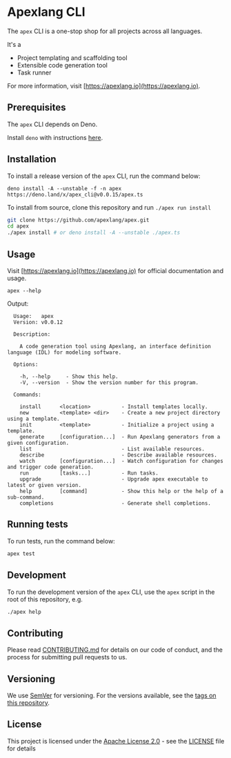 # Apexlang CLI

The `apex` CLI is a one-stop shop for all projects across all languages.

It's a

- Project templating and scaffolding tool
- Extensible code generation tool
- Task runner

For more information, visit [https://apexlang.io](https://apexlang.io).

## Prerequisites

The `apex` CLI depends on Deno.

Install `deno` with instructions
[here](https://github.com/denoland/deno_install).

## Installation

To install a release version of the `apex` CLI, run the command below:

```
deno install -A --unstable -f -n apex https://deno.land/x/apex_cli@v0.0.15/apex.ts
```

To install from source, clone this repository and run `./apex run install`

```sh
git clone https://github.com/apexlang/apex.git
cd apex
./apex install # or deno install -A --unstable ./apex.ts
```

## Usage

Visit [https://apexlang.io](https://apexlang.io) for official documentation and
usage.

```shell
apex --help
```

Output:

```console{title="apex help"}
  Usage:   apex
  Version: v0.0.12

  Description:

    A code generation tool using Apexlang, an interface definition language (IDL) for modeling software.

  Options:

    -h, --help     - Show this help.
    -V, --version  - Show the version number for this program.

  Commands:

    install      <location>          - Install templates locally.
    new          <template> <dir>    - Create a new project directory using a template.
    init         <template>          - Initialize a project using a template.
    generate     [configuration...]  - Run Apexlang generators from a given configuration.
    list                             - List available resources.
    describe                         - Describe available resources.
    watch        [configuration...]  - Watch configuration for changes and trigger code generation.
    run          [tasks...]          - Run tasks.
    upgrade                          - Upgrade apex executable to latest or given version.
    help         [command]           - Show this help or the help of a sub-command.
    completions                      - Generate shell completions.
```

## Running tests

To run tests, run the command below:

```sh
apex test
```

## Development

To run the development version of the `apex` CLI, use the `apex` script in the
root of this repository, e.g.

```sh
./apex help
```

## Contributing

Please read
[CONTRIBUTING.md](https://github.com/apexlang/apex/blob/main/CONTRIBUTING.md)
for details on our code of conduct, and the process for submitting pull requests
to us.

## Versioning

We use [SemVer](http://semver.org/) for versioning. For the versions available,
see the [tags on this repository](https://github.com/apexlang/apex/tags).

## License

This project is licensed under the
[Apache License 2.0](https://choosealicense.com/licenses/apache-2.0/) - see the
[LICENSE](LICENSE) file for details
